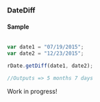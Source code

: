 ### DateDiff


#### Sample 

```js

var date1 = "07/19/2015";
var date2 = "12/23/2015";

rDate.getDiff(date1, date2);

//Outputs => 5 months 7 days
```

Work in progress!